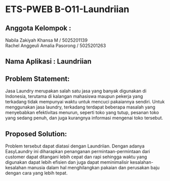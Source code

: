 # ETS-PWEB B-O11-Laundriian

## Anggota Kelompok :
Nabila Zakiyah Khansa M / 5025201139 </br>
Rachel Anggeuli Amalia Pasorong / 5025201263

## Nama Aplikasi : Laundriian

## Problem Statement:
Jasa Laundry merupakan salah satu jasa yang banyak digunakan di Indonesia, terutama di kalangan mahasiswa maupun pekerja yang terkadang tidak mempunyai waktu untuk mencuci pakaiannya sendiri. Untuk menggunakan jasa laundry, terkadang terdapat beberapa masalah yang menyebabkan efektivitas menurun, seperti toko yang tutup, pesanan toko yang sedang penuh, dan juga kurangnya informasi mengenai toko tersebut.

## Proposed Solution:
Problem tersebut dapat diatasi dengan Laundriian. Dengan adanya EasyLaundry ini diharapkan penanganan permintaan-permintaan dari customer dapat ditangani lebih cepat dan rapi sehingga waktu yang digunakan dapat lebih efisien dan juga dapat meminimalisir kesalahan-kesalahan manusia dalam hal menghilangkan pakaian dan perusakan baju dengan cara yang lebih tepat.
